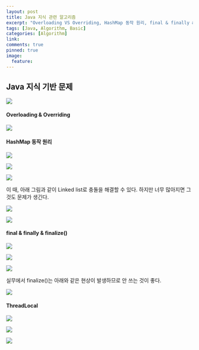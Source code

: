 ```yaml
---
layout: post
title: Java 지식 관련 알고리즘
excerpt: "Overloading VS Overriding, HashMap 동작 원리, final & finally & finalize()의 차이, ThreadLocal"
tags: [Java, Algorithm, Basic]
categories: [Algorithm]
link:
comments: true
pinned: true
image:
  feature: 
---
```


## Java 지식 기반 문제

![](/img/2018-04-24-01.png)

#### Overloading & Overriding

![](/img/2018-04-24-02.png)

#### HashMap 동작 원리

![](/img/2018-04-24-04.png)

![](/img/2018-04-24-05.png)

![](/img/2018-04-24-06.png)

이 때, 아래 그림과 같이 Linked list로 충돌을 해결할 수 있다. 하지만 너무 많아지면 그것도 문제가 생긴다.

![](/img/2018-04-24-07.png)

![](/img/2018-04-24-08.png)

#### final & finally & finalize()

![](/img/2018-04-24-09.png)

![](/img/2018-04-24-10.png)

![](/img/2018-04-24-11.png)

실무에서 finalize()는 아래와 같은 현상이 발생하므로 안 쓰는 것이 좋다.

![](/img/2018-04-24-12.png)

#### ThreadLocal

![](/img/2018-04-24-13.png)

![](/img/2018-04-24-14.png)

![](/img/2018-04-24-15.png)

## 